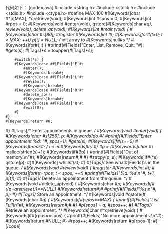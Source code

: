 代码如下：
[code=java]
#include <string.h>
#include <stdlib.h>
#include <stdio.h>
#include <ctype.h>
#define MAX 100
#[Keywords]char #*p[MAX], *qretrieve(void);
#[Keywords]int #spos = 0;
#[Keywords]int #rpos = 0;
#[Keywords]void #enter(void), qstore(#[Keywords]char #*q), review(void), delete_ap(void);
#[Keywords]int #main(void)
{
	#[Keywords]char #s[80];
	#register #[Keywords]int #t;
	#[Keywords]for#(t=0; t < MAX; ++t) p[t] = NULL; /* init array to #[Keywords]null#s */
	#[Keywords]for#(;;) {
		#printf(#[Fields]"Enter, List, Remove, Quit: "#);
		#gets(s);
		#[Tags]*s = toupper(#[Tags]*s);
		
		#switch(*s) {
		#[Keywords]case ##[Fields]'E'#:
			#enter();
			#[Keywords]break#;
		#[Keywords]case ##[Fields]'L'#:
			#review();
			#[Keywords]break#;
		#[Keywords]case ##[Fields]'R'#:
			#delete_ap();
			#[Keywords]break#;
		#[Keywords]case ##[Fields]'Q'#:
			#exit(0);
		#}
	#}
	#[Keywords]return #0;
#}
#[Tags]/* Enter appointments in queue. */
#[Keywords]void #enter(void)
{
	#[Keywords]char #s[256], *p;
	#[Keywords]do #{
		#printf(#[Fields]"Enter appointment %d: "#, spos+1);
		#gets(s);
		#[Keywords]if#(*s==0) #[Keywords]break#; /* no en#[Keywords]try #*/
		#p = (#[Keywords]char #*) malloc(strlen(s)+1);
		#[Keywords]if#(!p) {
			#printf(#[Fields]"Out of memory.\n"#);
			#[Keywords]return#;#
		#}
		#strcpy(p, s);
		#[Keywords]if#(*s) qstore(p);
	#}#[Keywords] while#(*s);
#}
#[Tags]/* See what#[Fields]'s in the queue. */
#[Keywords]void #review(void)
{
	#register #[Keywords]int #t;
	#[Keywords]for#(t=rpos; t < spos; ++t)
		#printf(#[Fields]"%d. %s\n"#, t+1, p[t]);
#}
#[Tags]/* Delete an appointment from the queue. */
#[Keywords]void #delete_ap(void)
{
	#[Keywords]char #*p;
	#[Keywords]if#((p=qretrieve())==NULL) #[Keywords]return#;#
	#printf(#[Fields]"%s\n"#, p);
#}
#[Tags]/* Store an appointment. */
#[Keywords]void #qstore(#[Keywords]char #*q)
{
	#[Keywords]if#(spos==MAX) {
		#printf(#[Fields]"List Full\n"#);
		#[Keywords]return#;#
	#}
	#p[spos] = q;
	#spos++;
#}
#[Tags]/* Retrieve an appointment. */
#[Keywords]char #*qretrieve(void)
{
	#[Keywords]if#(rpos==spos) {
		#printf(#[Fields]"No more appointments.\n"#);
		#[Keywords]return #NULL;
	#}
	#rpos++;
	#[Keywords]return #p[rpos-1];
#}
[/code]